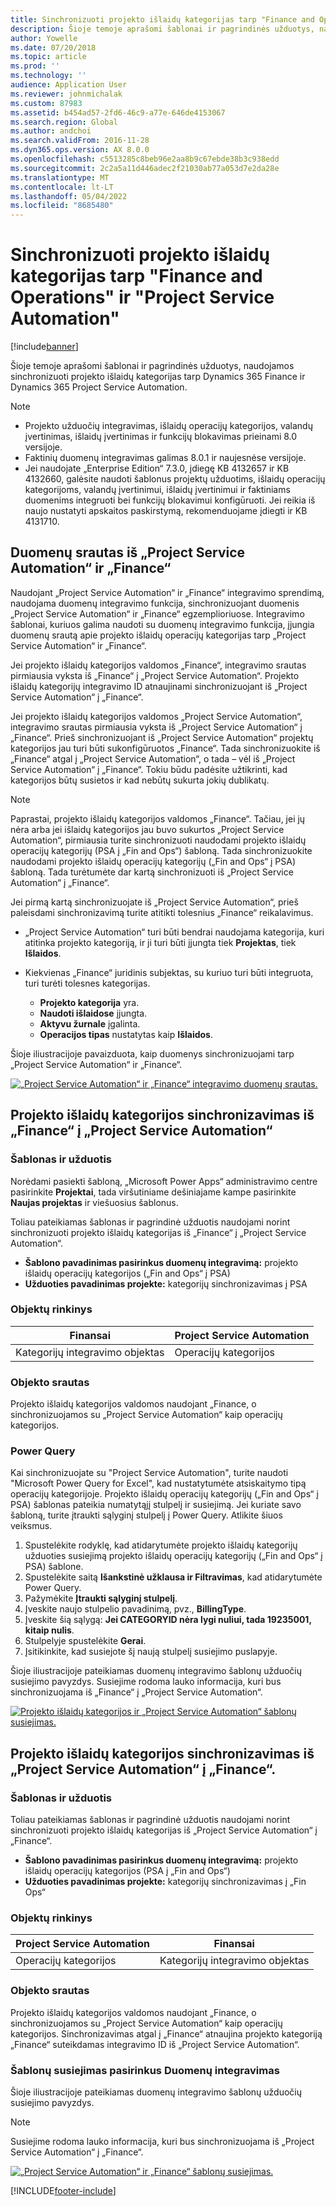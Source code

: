 ```yaml
---
title: Sinchronizuoti projekto išlaidų kategorijas tarp "Finance and Operations" ir "Project Service Automation"
description: Šioje temoje aprašomi šablonai ir pagrindinės užduotys, naudojamos sinchronizuoti projekto išlaidų kategorijas nuo Microsoft Dynamics 365 Finance iki Dynamics 365 Project Service Automation.
author: Yowelle
ms.date: 07/20/2018
ms.topic: article
ms.prod: ''
ms.technology: ''
audience: Application User
ms.reviewer: johnmichalak
ms.custom: 87983
ms.assetid: b454ad57-2fd6-46c9-a77e-646de4153067
ms.search.region: Global
ms.author: andchoi
ms.search.validFrom: 2016-11-28
ms.dyn365.ops.version: AX 8.0.0
ms.openlocfilehash: c5513285c8beb96e2aa8b9c67ebde38b3c938edd
ms.sourcegitcommit: 2c2a5a11d446adec2f21030ab77a053d7e2da28e
ms.translationtype: MT
ms.contentlocale: lt-LT
ms.lasthandoff: 05/04/2022
ms.locfileid: "8685480"
---
```

# <a name="synchronize-project-expense-categories-between-finance-and-operations-and-project-service-automation"></a>Sinchronizuoti projekto išlaidų kategorijas tarp "Finance and Operations" ir "Project Service Automation"

[!include[banner](../includes/banner.md)]

Šioje temoje aprašomi šablonai ir pagrindinės užduotys, naudojamos sinchronizuoti projekto išlaidų kategorijas tarp Dynamics 365 Finance ir Dynamics 365 Project Service Automation.

> [!NOTE]
> - Projekto užduočių integravimas, išlaidų operacijų kategorijos, valandų įvertinimas, išlaidų įvertinimas ir funkcijų blokavimas prieinami 8.0 versijoje.
> - Faktinių duomenų integravimas galimas 8.0.1 ir naujesnėse versijoje.
> - Jei naudojate „Enterprise Edition“ 7.3.0, įdiegę KB 4132657 ir KB 4132660, galėsite naudoti šablonus projektų užduotims, išlaidų operacijų kategorijoms, valandų įvertinimui, išlaidų įvertinimui ir faktiniams duomenims integruoti bei funkcijų blokavimui konfigūruoti. Jei reikia iš naujo nustatyti apskaitos paskirstymą, rekomenduojame įdiegti ir KB 4131710.

## <a name="data-flow-for-project-service-automation-and-finance"></a>Duomenų srautas iš „Project Service Automation“ ir „Finance“

Naudojant „Project Service Automation“ ir „Finance“ integravimo sprendimą, naudojama duomenų integravimo funkcija, sinchronizuojant duomenis „Project Service Automation“ ir „Finance“ egzemplioriuose. Integravimo šablonai, kuriuos galima naudoti su duomenų integravimo funkcija, įjungia duomenų srautą apie projekto išlaidų operacijų kategorijas tarp „Project Service Automation“ ir „Finance“.

Jei projekto išlaidų kategorijos valdomos „Finance“, integravimo srautas pirmiausia vyksta iš „Finance“ į „Project Service Automation“. Projekto išlaidų kategorijų integravimo ID atnaujinami sinchronizuojant iš „Project Service Automation“ į „Finance“.

Jei projekto išlaidų kategorijos valdomos „Project Service Automation“, integravimo srautas pirmiausia vyksta iš „Project Service Automation“ į „Finance“. Prieš sinchronizuojant iš „Project Service Automation“ projektų kategorijos jau turi būti sukonfigūruotos „Finance“. Tada sinchronizuokite iš „Finance“ atgal į „Project Service Automation“, o tada – vėl iš „Project Service Automation“ į „Finance“. Tokiu būdu padėsite užtikrinti, kad kategorijos būtų susietos ir kad nebūtų sukurta jokių dublikatų.

> [!NOTE]
> Paprastai, projekto išlaidų kategorijos valdomos „Finance“. Tačiau, jei jų nėra arba jei išlaidų kategorijos jau buvo sukurtos „Project Service Automation“, pirmiausia turite sinchronizuoti naudodami projekto išlaidų operacijų kategorijų (PSA į „Fin and Ops“) šabloną. Tada sinchronizuokite naudodami projekto išlaidų operacijų kategorijų („Fin and Ops“ į PSA) šabloną. Tada turėtumėte dar kartą sinchronizuoti iš „Project Service Automation“ į „Finance“.
>
> Jei pirmą kartą sinchronizuojate iš „Project Service Automation“, prieš paleisdami sinchronizavimą turite atitikti tolesnius „Finance“ reikalavimus.
>
> - „Project Service Automation“ turi būti bendrai naudojama kategorija, kuri atitinka projekto kategoriją, ir ji turi būti įjungta tiek **Projektas**, tiek **Išlaidos**.
> - Kiekvienas „Finance“ juridinis subjektas, su kuriuo turi būti integruota, turi turėti tolesnes kategorijas.
>
>     - **Projekto kategorija** yra. 
>     - **Naudoti išlaidose** įjungta.
>     - **Aktyvu žurnale** įgalinta.
>     - **Operacijos tipas** nustatytas kaip **Išlaidos**.

Šioje iliustracijoje pavaizduota, kaip duomenys sinchronizuojami tarp „Project Service Automation“ ir „Finance“.

[![„Project Service Automation“ ir „Finance“ integravimo duomenų srautas.](./media/ProjectExpenseCategoriesFlow.png)](./media/ProjectExpenseCategoriesFlow.png)

## <a name="project-expense-category-synchronization-from-finance-to-project-service-automation"></a>Projekto išlaidų kategorijos sinchronizavimas iš „Finance“ į „Project Service Automation“

### <a name="template-and-task"></a>Šablonas ir užduotis

Norėdami pasiekti šabloną, „Microsoft Power Apps“ administravimo centre pasirinkite **Projektai**, tada viršutiniame dešiniajame kampe pasirinkite **Naujas projektas** ir viešuosius šablonus.

Toliau pateikiamas šablonas ir pagrindinė užduotis naudojami norint sinchronizuoti projekto išlaidų kategorijas iš „Finance“ į „Project Service Automation“.

- **Šablono pavadinimas pasirinkus duomenų integravimą:** projekto išlaidų operacijų kategorijos („Fin and Ops“ į PSA)
- **Užduoties pavadinimas projekte:** kategorijų sinchronizavimas į PSA

### <a name="entity-set"></a>Objektų rinkinys

| Finansai                           | Project Service Automation |
|-----------------------------------|----------------------------|
| Kategorijų integravimo objektas | Operacijų kategorijos     |

### <a name="entity-flow"></a>Objekto srautas

Projekto išlaidų kategorijos valdomos naudojant „Finance, o sinchronizuojamos su „Project Service Automation“ kaip operacijų kategorijos.

### <a name="power-query"></a>Power Query

Kai sinchronizuojate su "Project Service Automation", turite naudoti "Microsoft Power Query for Excel", kad nustatytumėte atsiskaitymo tipą operacijų kategorijoje. Projekto išlaidų operacijų kategorijų („Fin and Ops“ į PSA) šablonas pateikia numatytąjį stulpelį ir susiejimą. Jei kuriate savo šabloną, turite įtraukti sąlyginį stulpelį į Power Query. Atlikite šiuos veiksmus.

1. Spustelėkite rodyklę, kad atidarytumėte projekto išlaidų kategorijų užduoties susiejimą projekto išlaidų operacijų kategorijų („Fin and Ops“ į PSA) šablone.
2. Spustelėkite saitą **Išankstinė užklausa ir Filtravimas**, kad atidarytumėte Power Query.
2. Pažymėkite **Įtraukti sąlyginį stulpelį**.
3. Įveskite naujo stulpelio pavadinimą, pvz., **BillingType**.
4. Įveskite šią sąlygą: **Jei CATEGORYID nėra lygi nuliui, tada 19235001, kitaip nulis**.
5. Stulpelyje spustelėkite **Gerai**.
6. Įsitikinkite, kad susiejote šį naują stulpelį susiejimo puslapyje.

Šioje iliustracijoje pateikiamas duomenų integravimo šablonų užduočių susiejimo pavyzdys. Susiejime rodoma lauko informacija, kuri bus sinchronizuojama iš „Finance“ į „Project Service Automation“.

[![Projekto išlaidų kategorijos ir „Project Service Automation“ šablonų susiejimas.](./media/ProjectExpenseCategoriesToPSAMapping.jpg)](./media/ProjectExpenseCategoriesToPSAMapping.jpg)

## <a name="project-expense-category-synchronization-from-project-service-automation-to-finance"></a>Projekto išlaidų kategorijos sinchronizavimas iš „Project Service Automation“ į „Finance“.

### <a name="template-and-task"></a>Šablonas ir užduotis

Toliau pateikiamas šablonas ir pagrindinė užduotis naudojami norint sinchronizuoti projekto išlaidų kategorijas iš „Project Service Automation“ į „Finance“.

- **Šablono pavadinimas pasirinkus duomenų integravimą:** projekto išlaidų operacijų kategorijos (PSA į „Fin and Ops“)
- **Užduoties pavadinimas projekte:** kategorijų sinchronizavimas į „Fin Ops“

### <a name="entity-set"></a>Objektų rinkinys

| Project Service Automation | Finansai                           |
|----------------------------|-----------------------------------|
| Operacijų kategorijos     | Kategorijų integravimo objektas |

### <a name="entity-flow"></a>Objekto srautas

Projekto išlaidų kategorijos valdomos naudojant „Finance, o sinchronizuojamos su „Project Service Automation“ kaip operacijų kategorijos. Sinchronizavimas atgal į „Finance“ atnaujina projekto kategoriją „Finance“ suteikdamas integravimo ID iš „Project Service Automation“.

### <a name="template-mapping-in-data-integration"></a>Šablonų susiejimas pasirinkus Duomenų integravimas

Šioje iliustracijoje pateikiamas duomenų integravimo šablonų užduočių susiejimo pavyzdys.

> [!NOTE]
> Susiejime rodoma lauko informacija, kuri bus sinchronizuojama iš „Project Service Automation“ į „Finance“.

[![„Project Service Automation“ ir „Finance“ šablonų susiejimas.](./media/ProjectExpenseCategoriesToFinOpsMapping.jpg)](./media/ProjectExpenseCategoriesToFinOpsMapping.jpg)


[!INCLUDE[footer-include](../includes/footer-banner.md)]